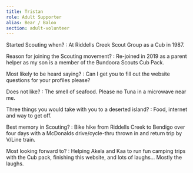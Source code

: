 ```yaml
---
title: Tristan
role: Adult Supporter
alias: Bear / Baloo
section: adult-volunteer
---
```


Started Scouting when?
: At Riddells Creek Scout Group as a Cub in 1987.

Reason for joining the Scouting movement?
: Re-joined in 2019 as a parent helper as my son is a member of the Bundoora Scouts Cub Pack.

Most likely to be heard saying?
: Can I get you to fill out the website questions for your profiles please?

Does not like?
: The smell of seafood. Please no Tuna in a microwave near me.

Three things you would take with you to a deserted island?
: Food, internet and way to get off.

Best memory in Scouting?
: Bike hike from Riddells Creek to Bendigo over four days with a McDonalds drive/cycle-thru thrown in and return trip by V/Line train.

Most looking forward to?
: Helping Akela and Kaa to run fun camping trips with the Cub pack, finishing this website, and lots of laughs... Mostly the laughs.
